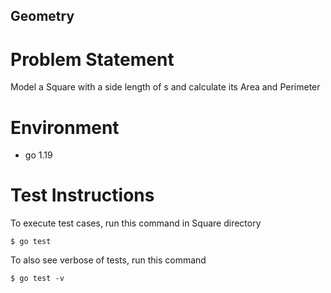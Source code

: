 ## Geometry

# Problem Statement

Model a Square with a side length of s and calculate its Area and Perimeter

# Environment

* go 1.19

# Test Instructions

To execute test cases, run this command in Square directory

    $ go test

To also see verbose of tests, run this command

    $ go test -v
